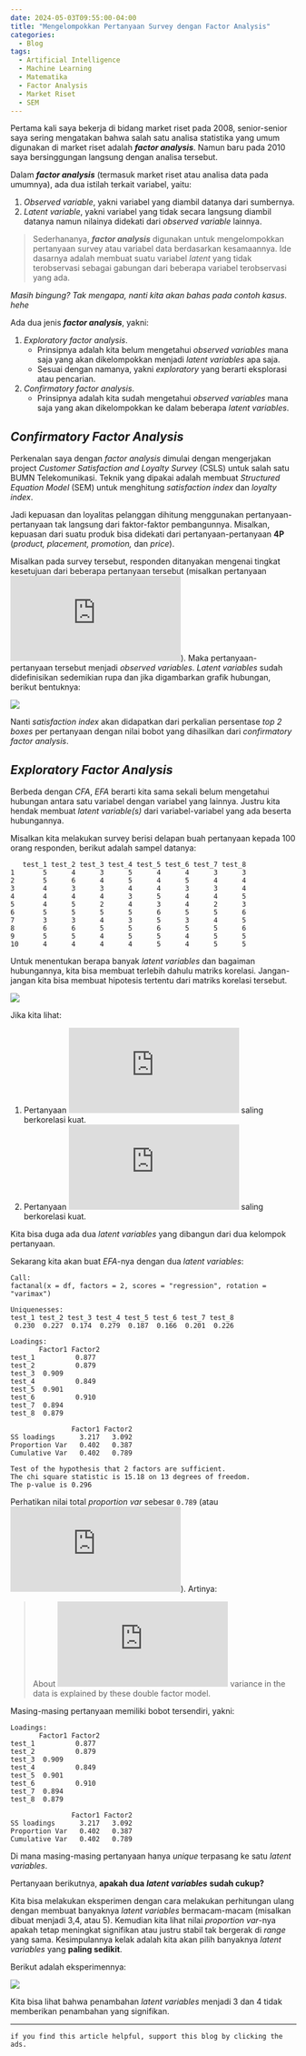 ```yaml
---
date: 2024-05-03T09:55:00-04:00
title: "Mengelompokkan Pertanyaan Survey dengan Factor Analysis"
categories:
  - Blog
tags:
  - Artificial Intelligence
  - Machine Learning
  - Matematika
  - Factor Analysis
  - Market Riset
  - SEM
---
```


Pertama kali saya bekerja di bidang market riset pada 2008,
senior-senior saya sering mengatakan bahwa salah satu analisa statistika
yang umum digunakan di market riset adalah ***factor analysis***. Namun
baru pada 2010 saya bersinggungan langsung dengan analisa tersebut.

Dalam ***factor analysis*** (termasuk market riset atau analisa data
pada umumnya), ada dua istilah terkait variabel, yaitu:

1.  *Observed variable*, yakni variabel yang diambil datanya dari
    sumbernya.
2.  *Latent variable*, yakni variabel yang tidak secara langsung diambil
    datanya namun nilainya didekati dari *observed variable* lainnya.

> Sederhananya, ***factor analysis*** digunakan untuk mengelompokkan
> pertanyaan survey atau variabel data berdasarkan kesamaannya. Ide
> dasarnya adalah membuat suatu variabel *latent* yang tidak
> terobservasi sebagai gabungan dari beberapa variabel terobservasi yang
> ada.

*Masih bingung? Tak mengapa, nanti kita akan bahas pada contoh kasus*.
*hehe*

Ada dua jenis ***factor analysis***, yakni:

1.  *Exploratory factor analysis*.
    - Prinsipnya adalah kita belum mengetahui *observed variables* mana
      saja yang akan dikelompokkan menjadi *latent variables* apa saja.
    - Sesuai dengan namanya, yakni *exploratory* yang berarti eksplorasi
      atau pencarian.
2.  *Confirmatory factor analysis*.
    - Prinsipnya adalah kita sudah mengetahui *observed variables* mana
      saja yang akan dikelompokkan ke dalam beberapa *latent variables*.

## *Confirmatory Factor Analysis*

Perkenalan saya dengan *factor analysis* dimulai dengan mengerjakan
project *Customer Satisfaction and Loyalty Survey* (CSLS) untuk salah
satu BUMN Telekomunikasi. Teknik yang dipakai adalah membuat *Structured
Equation Model* (SEM) untuk menghitung *satisfaction index* dan *loyalty
index*.

Jadi kepuasan dan loyalitas pelanggan dihitung menggunakan
pertanyaan-pertanyaan tak langsung dari faktor-faktor pembangunnya.
Misalkan, kepuasan dari suatu produk bisa didekati dari
pertanyaan-pertanyaan **4P** (*product, placement, promotion,* dan
*price*).

Misalkan pada survey tersebut, responden ditanyakan mengenai tingkat
kesetujuan dari beberapa pertanyaan tersebut (misalkan pertanyaan
![a_1,a_2,a_3,...,a\_{10}](https://latex.codecogs.com/svg.latex?a_1%2Ca_2%2Ca_3%2C...%2Ca_%7B10%7D "a_1,a_2,a_3,...,a_{10}")).
Maka pertanyaan-pertanyaan tersebut menjadi *observed variables*.
*Latent variables* sudah didefinisikan sedemikian rupa dan jika
digambarkan grafik hubungan, berikut bentuknya:

![](https://raw.githubusercontent.com/ikanx101/ikanx101.github.io/master/_posts/matematika%20ITB/factor%20analysis/nomnoml.png)

Nanti *satisfaction index* akan didapatkan dari perkalian persentase
*top 2 boxes* per pertanyaan dengan nilai bobot yang dihasilkan dari
*confirmatory factor analysis*.

## *Exploratory Factor Analysis*

Berbeda dengan *CFA*, *EFA* berarti kita sama sekali belum mengetahui
hubungan antara satu variabel dengan variabel yang lainnya. Justru kita
hendak membuat *latent variable(s)* dari variabel-variabel yang ada
beserta hubungannya.

Misalkan kita melakukan survey berisi delapan buah pertanyaan kepada 100
orang responden, berikut adalah sampel datanya:

       test_1 test_2 test_3 test_4 test_5 test_6 test_7 test_8
    1       5      4      3      5      4      4      3      3
    2       5      6      4      5      4      5      4      4
    3       4      3      3      4      4      3      3      4
    4       4      4      4      3      5      4      4      5
    5       4      5      2      4      3      4      2      3
    6       5      5      5      5      6      5      5      6
    7       3      3      4      3      5      3      4      5
    8       6      6      5      5      6      5      5      6
    9       5      5      4      5      5      4      5      5
    10      4      4      4      4      5      4      5      5

Untuk menentukan berapa banyak *latent variables* dan bagaiman
hubungannya, kita bisa membuat terlebih dahulu matriks korelasi.
Jangan-jangan kita bisa membuat hipotesis tertentu dari matriks korelasi
tersebut.

![](https://raw.githubusercontent.com/ikanx101/ikanx101.github.io/master/_posts/matematika%20ITB/factor%20analysis/faktor_files/figure-commonmark/unnamed-chunk-3-1.png)

Jika kita lihat:

1.  Pertanyaan
    ![test_1, test_2, test_4, test_6](https://latex.codecogs.com/svg.latex?test_1%2C%20test_2%2C%20test_4%2C%20test_6 "test_1, test_2, test_4, test_6")
    saling berkorelasi kuat.
2.  Pertanyaan
    ![test_3, test_5, test_7, test_8](https://latex.codecogs.com/svg.latex?test_3%2C%20test_5%2C%20test_7%2C%20test_8 "test_3, test_5, test_7, test_8")
    saling berkorelasi kuat.

Kita bisa duga ada dua *latent variables* yang dibangun dari dua
kelompok pertanyaan.

Sekarang kita akan buat *EFA*-nya dengan dua *latent variables*:


    Call:
    factanal(x = df, factors = 2, scores = "regression", rotation = "varimax")

    Uniquenesses:
    test_1 test_2 test_3 test_4 test_5 test_6 test_7 test_8 
     0.230  0.227  0.174  0.279  0.187  0.166  0.201  0.226 

    Loadings:
           Factor1 Factor2
    test_1          0.877 
    test_2          0.879 
    test_3  0.909         
    test_4          0.849 
    test_5  0.901         
    test_6          0.910 
    test_7  0.894         
    test_8  0.879         

                   Factor1 Factor2
    SS loadings      3.217   3.092
    Proportion Var   0.402   0.387
    Cumulative Var   0.402   0.789

    Test of the hypothesis that 2 factors are sufficient.
    The chi square statistic is 15.18 on 13 degrees of freedom.
    The p-value is 0.296 

Perhatikan nilai total *proportion var* sebesar `0.789` (atau
![78.9 \\](https://latex.codecogs.com/svg.latex?78.9%20%5C%25 "78.9 \%")).
Artinya:

> About
> ![78.9 \\](https://latex.codecogs.com/svg.latex?78.9%20%5C%25 "78.9 \%")
> variance in the data is explained by these double factor model.

Masing-masing pertanyaan memiliki bobot tersendiri, yakni:


    Loadings:
           Factor1 Factor2
    test_1          0.877 
    test_2          0.879 
    test_3  0.909         
    test_4          0.849 
    test_5  0.901         
    test_6          0.910 
    test_7  0.894         
    test_8  0.879         

                   Factor1 Factor2
    SS loadings      3.217   3.092
    Proportion Var   0.402   0.387
    Cumulative Var   0.402   0.789

Di mana masing-masing pertanyaan hanya *unique* terpasang ke satu
*latent variables*.

Pertanyaan berikutnya, **apakah dua** ***latent variables*** **sudah
cukup?**

Kita bisa melakukan eksperimen dengan cara melakukan perhitungan ulang
dengan membuat banyaknya *latent variables* bermacam-macam (misalkan
dibuat menjadi 3,4, atau 5). Kemudian kita lihat nilai *proportion
var*-nya apakah tetap meningkat signifikan atau justru stabil tak
bergerak di *range* yang sama. Kesimpulannya kelak adalah kita akan
pilih banyaknya *latent variables* yang **paling sedikit**.

Berikut adalah eksperimennya:

![](https://raw.githubusercontent.com/ikanx101/ikanx101.github.io/master/_posts/matematika%20ITB/factor%20analysis/faktor_files/figure-commonmark/unnamed-chunk-6-1.png)

Kita bisa lihat bahwa penambahan *latent variables* menjadi 3 dan 4
tidak memberikan penambahan yang signifikan.

------------------------------------------------------------------------

`if you find this article helpful, support this blog by clicking the ads.`
